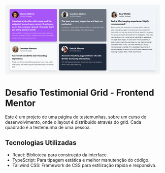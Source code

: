 <img style="border-radius: 8px;" src="../images/Testimonial-Grid.png">

# Desafio Testimonial Grid - Frontend Mentor

Este é um projeto de uma página de testemunhas, sobre um curso de desenvolvimento, onde o layout é distribuído através do grid. Cada quadrado é a testemunha de uma pessoa.

## Tecnologias Utilizadas

- React: Biblioteca para construção da interface.
- TypeScript: Para tipagem estática e melhor manutenção do código.
- Tailwind CSS: Framework de CSS para estilização rápida e responsiva.